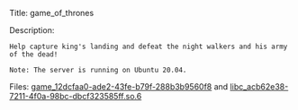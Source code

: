 Title: game_of_thrones

Description:
```
Help capture king's landing and defeat the night walkers and his army of the dead!

Note: The server is running on Ubuntu 20.04.
```

Files: [game_12dcfaa0-ade2-43fe-b79f-288b3b9560f8](https://github.com/Coder-Here/ShaktiCTF/blob/main/Pwn/game_of_thrones/game_12dcfaa0-ade2-43fe-b79f-288b3b9560f8) and [libc_acb62e38-7211-4f0a-98bc-dbcf323585ff.so.6](https://github.com/Coder-Here/ShaktiCTF/blob/main/Pwn/game_of_thrones/libc_acb62e38-7211-4f0a-98bc-dbcf323585ff.so.6)
